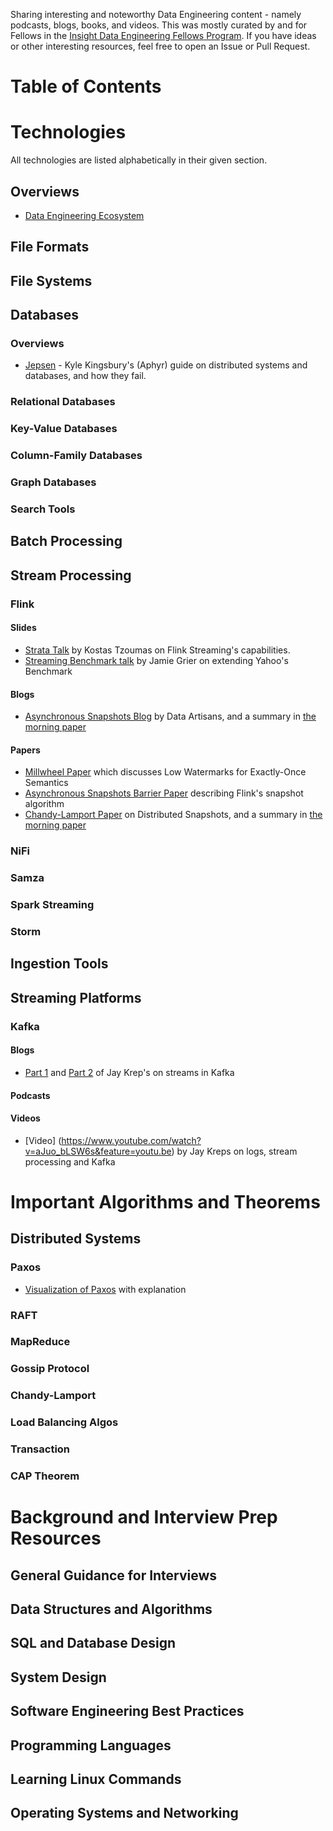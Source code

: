 Sharing interesting and noteworthy Data Engineering content - namely podcasts, blogs, books, and videos.  This was mostly curated by and for Fellows in the [Insight Data Engineering Fellows Program](http://insightdataengineering.com).  If you have ideas or other interesting resources, feel free to open an Issue or Pull Request.

# Table of Contents

# Technologies
All technologies are listed alphabetically in their given section.

## Overviews
* [Data Engineering Ecosystem](http://insightdataengineering.com/blog/pipeline_map.html)

## File Formats

## File Systems

## Databases

### Overviews
* [Jepsen](https://aphyr.com/tags/Jepsen) - Kyle Kingsbury's (Aphyr) guide on distributed systems and databases, and how they fail. 

### Relational Databases

### Key-Value Databases

### Column-Family Databases

### Graph Databases

### Search Tools

## Batch Processing

## Stream Processing

### Flink

#### Slides
* [Strata Talk](http://www.slideshare.net/KostasTzoumas/apache-flink-at-strata-san-jose-2016) by Kostas Tzoumas on Flink Streaming's capabilities.
* [Streaming Benchmark talk](http://www.slideshare.net/JamieGrier/extending-the-yahoo-streaming-benchmark) by Jamie Grier on extending Yahoo's Benchmark

#### Blogs
* [Asynchronous Snapshots Blog](http://data-artisans.com/high-throughput-low-latency-and-exactly-once-stream-processing-with-apache-flink/) by Data Artisans, and a summary in [the morning paper](https://blog.acolyer.org/2015/08/19/asynchronous-distributed-snapshots-for-distributed-dataflows/)  

#### Papers
* [Millwheel Paper](http://research.google.com/pubs/pub41378.html) which discusses Low Watermarks for Exactly-Once Semantics
* [Asynchronous Snapshots Barrier Paper](http://arxiv.org/abs/1506.08603) describing Flink's snapshot algorithm
* [Chandy-Lamport Paper](http://research.microsoft.com/en-us/um/people/lamport/pubs/chandy.pdf) on Distributed Snapshots, and a summary in [the morning paper](https://blog.acolyer.org/2015/04/22/distributed-snapshots-determining-global-states-of-distributed-systems/)  

### NiFi

### Samza

### Spark Streaming

### Storm


## Ingestion Tools

## Streaming Platforms
### Kafka
#### Blogs
* [Part 1](http://www.confluent.io/blog/stream-data-platform-1/) and [Part 2]((http://www.confluent.io/blog/stream-data-platform-2/)) of Jay Krep's on streams in Kafka

#### Podcasts

#### Videos
 * [Video] (https://www.youtube.com/watch?v=aJuo_bLSW6s&feature=youtu.be) by Jay Kreps on logs, stream processing and Kafka

# Important Algorithms and Theorems

## Distributed Systems

### Paxos

*  [Visualization of Paxos](http://harry.me/blog/2014/12/27/neat-algorithms-paxos/) with explanation

### RAFT

### MapReduce

### Gossip Protocol

### Chandy-Lamport

### Load Balancing Algos

### Transaction

### CAP Theorem

# Background and Interview Prep Resources

## General Guidance for Interviews

## Data Structures and Algorithms

## SQL and Database Design

## System Design

## Software Engineering Best Practices

## Programming Languages

## Learning Linux Commands

## Operating Systems and Networking

